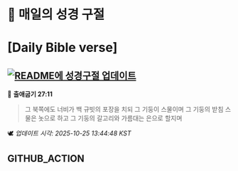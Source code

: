 # 🙏 매일의 성경 구절
# [Daily Bible verse]
## [![README에 성경구절 업데이트](https://github.com/DONGSUKA/first_test/actions/workflows/update-readme-bible.yml/badge.svg)](https://github.com/DONGSUKA/first_test/actions/workflows/update-readme-bible.yml)
<!-- START_BIBLE_VERSE -->
📖 **출애굽기 27:11**
> 그 북쪽에도 너비가 백 규빗의 포장을 치되 그 기둥이 스물이며 그 기둥의 받침 스물은 놋으로 하고 그 기둥의 갈고리와 가름대는 은으로 할지며

🕊️ _업데이트 시각: 2025-10-25 13:44:48 KST_
  <!-- END_BIBLE_VERSE -->
## GITHUB_ACTION
